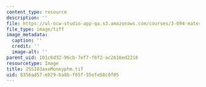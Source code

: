 ```yaml
---
content_type: resource
description: ''
file: https://ol-ocw-studio-app-qa.s3.amazonaws.com/courses/3-094-materials-in-human-experience-spring-2004/8356ad57e879ba8bf65f55efe68c0f05_25SI03axeMoneyphm.tif
file_type: image/tiff
image_metadata:
  caption: ''
  credit: ''
  image-alt: ''
parent_uid: 101c6d32-96cb-7ef7-f8f2-ac2616ed2216
resourcetype: Image
title: 25SI03axeMoneyphm.tif
uid: 8356ad57-e879-ba8b-f65f-55efe68c0f05
---
```

